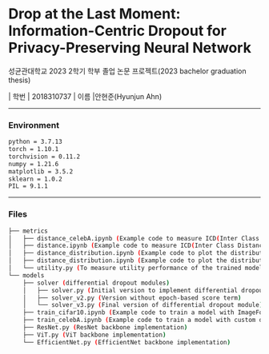 # Drop at the Last Moment: Information-Centric Dropout for Privacy-Preserving Neural Network
성균관대학교 2023 2학기 학부 졸업 논문 프로젝트(2023 bachelor graduation thesis)  

| 학번 | 2018310737 
| 이름 |안현준(Hyunjun Ahn)
___
### Environment
```bash
python = 3.7.13
torch = 1.10.1
torchvision = 0.11.2
numpy = 1.21.6
matplotlib = 3.5.2
sklearn = 1.0.2
PIL = 9.1.1
```
___
### Files
```bash
├── metrics
│   ├── distance_celebA.ipynb (Example code to measure ICD(Inter Class Distance) of dataset with custom dataset class)
│   ├── distance.ipynb (Example code to measure ICD(Inter Class Distance) of dataset with ImageFolder)
│   ├── distance_distribution.ipynb (Example code to plot the distribution of ICD(Inter Class Distance) with ImageFolder)
│   ├── distance_distribution.ipynb (Example code to plot the distribution of ICD(Inter Class Distance) with custom dataset class)
│   └── utility.py (To measure utility performance of the trained model (i.e. Accuracy, Precision, Recall, F1-Score))
└── models
    ├── solver (differential dropout modules)
    │   ├── solver.py (Initial version to implement differential dropout)
    │   ├── solver_v2.py (Version without epoch-based score term)
    │   └── solver_v3.py (Final version of differential dropout module)
    ├── train_cifar10.ipynb (Example code to train a model with ImageFolder)
    ├── train_celebA.ipynb (Example code to train a model with custom dataset class)
    ├── ResNet.py (ResNet backbone implementation)
    ├── ViT.py (ViT backbone implementation)
    └── EfficientNet.py (EfficientNet backbone implementation)
```
